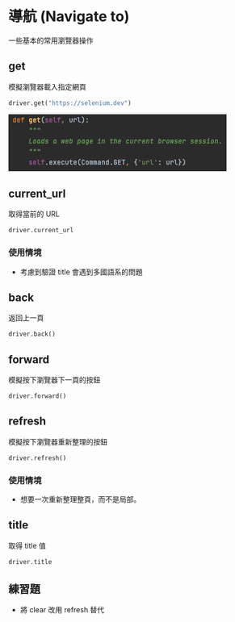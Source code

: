 # 導航 (Navigate to)

一些基本的常用瀏覽器操作

## get

模擬瀏覽器載入指定網頁

```py
driver.get("https://selenium.dev")
```

![](assets/get.png)

<!-- 說明怎麼看 API 文件和 source code -->

## current_url

取得當前的 URL

```py
driver.current_url
```

### 使用情境

- 考慮到驗證 title 會遇到多國語系的問題

## back

返回上一頁

```py
driver.back()
```

## forward

模擬按下瀏覽器下一頁的按鈕

```py
driver.forward()
```

## refresh

模擬按下瀏覽器重新整理的按鈕

```py
driver.refresh()
```

### 使用情境

- 想要一次重新整理整頁，而不是局部。

## title

取得 title 值

```py
driver.title
```

## 練習題

- 將 clear 改用 refresh 替代
